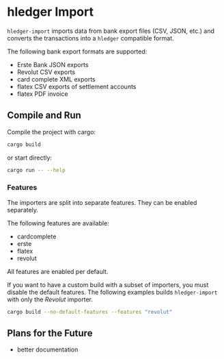 # hledger Import

`hledger-import` imports data from bank export files (CSV, JSON, etc.) and converts the transactions into a `hledger` compatible format.

The following bank export formats are supported:

- Erste Bank JSON exports
- Revolut CSV exports
- card complete XML exports
- flatex CSV exports of settlement accounts
- flatex PDF invoice

## Compile and Run

Compile the project with cargo:

```sh
cargo build
```

or start directly:

```sh
cargo run -- --help
```

### Features

The importers are split into separate features. They can be enabled separately.

The following features are available:

- cardcomplete
- erste
- flatex
- revolut

All features are enabled per default.

If you want to have a custom build with a subset of importers, you must disable the default features.
The following examples builds `hledger-import` with only the _Revolut_ importer.

```sh
cargo build --no-default-features --features "revolut"
```

## Plans for the Future

- better documentation

